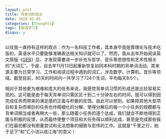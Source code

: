 ```yaml
---
layout: post
title: 背单词的启示
date: 2018-02-05
categories: [thoughts]
tags: [英语学习]
disqus: y
---
```


以往我一直持有这样的观点：作为一名科技工作者，其本身毕竟是靠理论与技术吃饭的，英语水平只要能够准确表达相关知识就可以了。然而，我从去年开始阅读英文原版《[GEB](https://book.douban.com/subject/1773585/)》后，才发现需要进一步补充与哲学、音乐等思想性和艺术性相关的“大词汇”。于是，自去年11月13日起重新恢复如同本科时期的背单词活动。其来源主要为日常学习、工作和阅读过程中遇到的词汇，涉及数学、计算机、音乐等领域。截至目前，85天的时间内一共学习了724个生词，平均每天8.5个。

相对于其他更为艰难和庞大的任务来说，我感觉背单词习惯的形成还是比较容易实现的。这可能是由于每天背单词只需区区十到二十分钟左右的时间，就可以得到因完成任务而带来的满足感的正面与积极的反馈。由此可以想到，如果把其他大型项目和复杂而艰巨的任务也作精细化的分解，使得分解后的每一个小任务的规模都与背单词相当或者再稍大一些，那么随着小任务的逐个达成，我们就会不断地得到正面与积极的反馈，从而最终使整个项目和大任务得以顺利达成，甚至是完成那些我们在最初都没有胆量尝试和无法想象的细致与宏伟的工作。这就是“千里之行，始于足下”和“汇小流以成江海”的意义！
